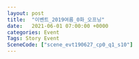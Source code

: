 ```yaml
---
layout: post
title:  "이벤트_2019여름_0화_오프닝"
date:   2021-06-01 07:00:00 +0000
categories: Event
Tags: Story Event
SceneCode: ["scene_evt190627_cp0_q1_s10"]
---
```

